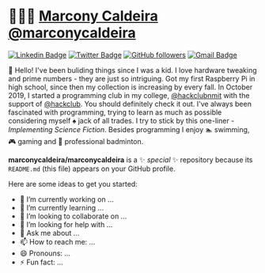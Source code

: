 # 👨🏻‍💻 [Marcony Caldeira](https://github.com/marconycaldeira/marconycaldeira) [@marconycaldeira](https://linkedin.com/in/marconycaldeira)

[![Linkedin Badge](https://img.shields.io/badge/-Marcony%20Caldeira-blue?style=social&logo=Linkedin&logoColor=blue&link=https://www.linkedin.com/in/marconycaldeira/)](https://www.linkedin.com/in/marconycaldeira/) [![Twitter Badge](http://img.shields.io/badge/-@marconycaldeira-1ca0f1?style=social&logo=twitter&logoColor=blue&link=https://twitter.com/marconycaldeira)](https://twitter.com/marconycaldeira) [![GitHub followers](https://img.shields.io/github/followers/marconycaldeira?label=Follow&style=social)](https://github.com/marconycaldeira/?tab=follow) [![Gmail Badge](https://img.shields.io/badge/-marconycaldeira-c14438?style=social&logo=Gmail&logoColor=red&link=mailto:marconycaldeira@gmail.com)](mailto:marconycaldeira@gmail.com) 


<!-- :man_technologist: Personal Site: [anuragsingh.dev](https://anuragsingh.dev) ╼╾ 🐦 Twitter: [ashleymavericks](https://twitter.com/ashlyemavericks) ╼╾ :mailbox_with_mail: Linkedin: [ashlyemavericks](https://www.linkedin.com/in/ashlyemavericks/) -->

:wave: Hello! I've been buliding things since I was a kid. I love hardware tweaking and prime numbers - they are just so intriguing. Got my first Raspberry Pi in high school, since then my collection is increasing by every fall. In October 2019, I started a programming club in my college, [@hackclubnmit](https://github.com/hackclub-nmit) with the support of [@hackclub](https://hackclub.com/). You should definitely check it out. I've always been fascinated with programming, trying to learn as much as possible considering myself :spades: jack of all trades. I try to stick by this one-liner - *Implementing Science Fiction*. Besides programming I enjoy :swimmer: swimming, :video_game: gaming and :badminton: professional badminton.

**marconycaldeira/marconycaldeira** is a ✨ _special_ ✨ repository because its `README.md` (this file) appears on your GitHub profile.

Here are some ideas to get you started:

- 🔭 I’m currently working on ...
- 🌱 I’m currently learning ...
- 👯 I’m looking to collaborate on ...
- 🤔 I’m looking for help with ...
- 💬 Ask me about ...
- 📫 How to reach me: ...
- 😄 Pronouns: ...
- ⚡ Fun fact: ...
